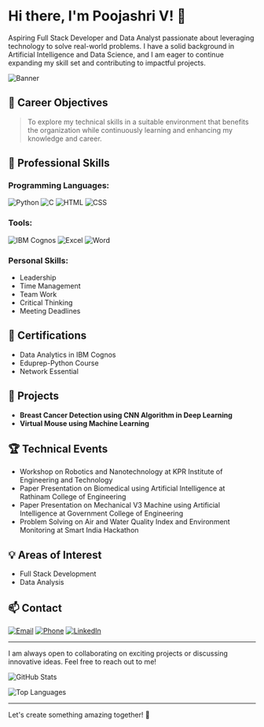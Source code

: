 # Hi there, I'm Poojashri V! 👋

Aspiring Full Stack Developer and Data Analyst passionate about leveraging technology to solve real-world problems. I have a solid background in Artificial Intelligence and Data Science, and I am eager to continue expanding my skill set and contributing to impactful projects.

![Banner](https://via.placeholder.com/1200x300?text=Welcome+to+My+GitHub+Profile)

## 📝 Career Objectives

> To explore my technical skills in a suitable environment that benefits the organization while continuously learning and enhancing my knowledge and career.

## 💼 Professional Skills

### Programming Languages:
![Python](https://img.shields.io/badge/Python-3776AB?style=for-the-badge&logo=python&logoColor=white)
![C](https://img.shields.io/badge/C-00599C?style=for-the-badge&logo=c&logoColor=white)
![HTML](https://img.shields.io/badge/HTML-E34F26?style=for-the-badge&logo=html5&logoColor=white)
![CSS](https://img.shields.io/badge/CSS-1572B6?style=for-the-badge&logo=css3&logoColor=white)

### Tools:
![IBM Cognos](https://img.shields.io/badge/IBM%20Cognos-FFCA28?style=for-the-badge&logo=ibm&logoColor=black)
![Excel](https://img.shields.io/badge/Microsoft%20Excel-217346?style=for-the-badge&logo=microsoft-excel&logoColor=white)
![Word](https://img.shields.io/badge/Microsoft%20Word-2B579A?style=for-the-badge&logo=microsoft-word&logoColor=white)

### Personal Skills:
- Leadership
- Time Management
- Team Work
- Critical Thinking
- Meeting Deadlines

## 🌟 Certifications

- Data Analytics in IBM Cognos
- Eduprep-Python Course
- Network Essential

## 🔬 Projects

- **Breast Cancer Detection using CNN Algorithm in Deep Learning**
- **Virtual Mouse using Machine Learning**

## 🏆 Technical Events

- Workshop on Robotics and Nanotechnology at KPR Institute of Engineering and Technology
- Paper Presentation on Biomedical using Artificial Intelligence at Rathinam College of Engineering
- Paper Presentation on Mechanical V3 Machine using Artificial Intelligence at Government College of Engineering
- Problem Solving on Air and Water Quality Index and Environment Monitoring at Smart India Hackathon

## 💡 Areas of Interest

- Full Stack Development
- Data Analysis

## 📫 Contact

[![Email](https://img.shields.io/badge/Email-D14836?style=for-the-badge&logo=gmail&logoColor=white)](mailto:poojashriviswanathan@gmail.com)
[![Phone](https://img.shields.io/badge/Phone-25D366?style=for-the-badge&logo=whatsapp&logoColor=white)](tel:+917339347137)
[![LinkedIn](https://img.shields.io/badge/LinkedIn-0A66C2?style=for-the-badge&logo=linkedin&logoColor=white)](https://www.linkedin.com/)

---

I am always open to collaborating on exciting projects or discussing innovative ideas. Feel free to reach out to me!

![GitHub Stats](https://github-readme-stats.vercel.app/api?username=yourusername&show_icons=true&theme=radical)

![Top Languages](https://github-readme-stats.vercel.app/api/top-langs/?username=yourusername&layout=compact&theme=radical)

---

Let's create something amazing together! 🚀
